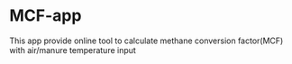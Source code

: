 # MCF-app
This app provide online tool to calculate methane conversion factor(MCF) with air/manure temperature input
